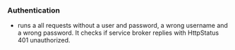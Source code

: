 ### Authentication

- runs a all requests without a user and password, a wrong username and a wrong password. It checks if service broker replies with HttpStatus 401 unauthorized.
